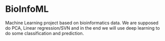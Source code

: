 # BioInfoML
Machine Learning project based on bioinformatics data. We are supposed do PCA, Linear regression/SVN and in the end we will use deep learning to do some classification and prediction.   
